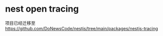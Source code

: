 # nest open tracing

项目已经迁移至 https://github.com/DoNewsCode/nestjs/tree/main/packages/nestjs-tracing

